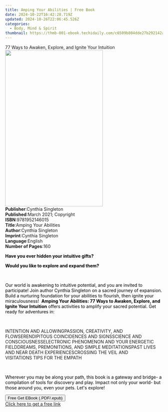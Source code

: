 ```yaml
---
title: Amping Your Abilities | Free Book
date: 2024-10-22T16:42:28.719Z
updated: 2024-10-26T22:06:45.526Z
categories:
  - Body, Mind & Spirit
thumbnail: https://thmb-001-ebook.techidaily.com/c6509b804dde27b292142a4e27793d2543fb77811d42e78f1c2b666852b6f185.jpg
---
```

<main id="book-container">
  <div class="flex flex-col">
    <div class="book-brief flex-1 py-6 px-4 sm:p-6 md:py-10 md:px-8">
      <!-- brief-->
      <div class="book-brief-main">
        77 Ways to Awaken, Explore, and Ignite Your Intuition
      </div>
    </div>
    <div
      class="book-meta-info flex-1 grid gap-4 col-start-1 col-end-3 row-start-1 sm:mb-6 sm:grid-cols-4 lg:gap-6 lg:col-start-2 lg:row-end-6 lg:row-span-6 lg:mb-0"
    >
      <div
        class="book-meta-info-left place-content-center mt-4 p-4 text-sm leading-6 col-start-2 col-span-2 dark:text-slate-400"
      >
        <img
          class="w-full h-500 object-cover rounded-lg sm:h-255 sm:col-span-2 lg:col-span-full"
          src="https://img-001-ebook.techidaily.com/183b8197ee68a3069b9780630f537f522ec3264650a2adf62e79c20b35bae10b.jpg"
          alt=""
          width="312"
          height="500"
        />
      </div>
      <div
        class="book-meta-info-right mt-2 col-start-1 row-start-2 col-span-3 self-center"
      >
        <!-- meta data  -->
        <div class="flex flex-col px-4 md:px-8">
          <div class="flex-1">
            <strong>Publisher</strong>:<span class="px-2"
              >Cynthia Singleton</span
            >
          </div>
          <div class="flex-1">
            <strong>Published</strong>:<span class="px-2"
              >March 2021; Copyright</span
            >
          </div>
          <div class="flex-1">
            <strong>ISBN</strong>:<span class="px-2">9781952146015</span>
          </div>
          <div class="flex-1">
            <strong>Title</strong>:<span class="px-2"
              >Amping Your Abilities</span
            >
          </div>
          <div class="flex-1">
            <strong>Author</strong>:<span class="px-2">Cynthia Singleton</span>
          </div>
          <div class="flex-1">
            <strong>Imprint</strong>:<span class="px-2">Cynthia Singleton</span>
          </div>
          <div class="flex-1">
            <strong>Language</strong>:<span class="px-2">English</span>
          </div>
          <div class="flex-1">
            <strong>Number of Pages</strong>:<span class="px-2">160</span>
          </div>
        </div>
      </div>
    </div>
    <div class="book-description flex-1 py-6 px-4 sm:p-6 md:py-10 md:px-8">
      <div class="book-description-main">
        <div accordion-content="" id="description">
          <p>
            <strong
              style="background-color: rgba(0, 0, 0, 0); color: rgb(0, 0, 0)"
              >Have you ever hidden your intuitive gifts?&nbsp;</strong
            >
          </p>
          <p>
            <strong
              style="background-color: rgba(0, 0, 0, 0); color: rgb(0, 0, 0)"
              >Would you like to explore and expand them?&nbsp;</strong
            >
          </p>
          <p><br /></p>
          <p>
            <span
              style="background-color: rgba(0, 0, 0, 0); color: rgb(0, 0, 0)"
              >Our world is awakening to intuitive potential, and you are
              invited to participate! Join author Cynthia Singleton on a sacred
              journey of expansion. Build a nurturing foundation for your
              abilities to flourish, then ignite your miraculousness!&nbsp; </span
            ><strong
              style="background-color: rgba(0, 0, 0, 0); color: rgb(0, 0, 0)"
              >Amping Your Abilities: 77 Ways to Awaken, Explore, and Ignite
              Your Intuition</strong
            ><span
              style="background-color: rgba(0, 0, 0, 0); color: rgb(0, 0, 0)"
            >
              offers activities to amplify your sacred potential. Get ready for
              adventures in:</span
            >
          </p>
          <p><br /></p>
          <span style="background-color: rgba(0, 0, 0, 0)"
            >INTENTION AND ALLOWING</span
          ><span style="background-color: rgba(0, 0, 0, 0)"
            >PASSION, CREATIVITY, AND FLOW</span
          ><span style="background-color: rgba(0, 0, 0, 0)"
            >SERENDIPITOUS COINCIDENCES AND SIGNS</span
          ><span style="background-color: rgba(0, 0, 0, 0)"
            >SCIENCE AND CONSCIOUSNESS</span
          ><span style="background-color: rgba(0, 0, 0, 0)"
            >ELECTRONIC PHENOMENON AND YOUR ENERGETIC FIELD</span
          ><span style="background-color: rgba(0, 0, 0, 0)"
            >DREAMS, PREMONITIONS, AND SIMPLE MEDITATIONS</span
          ><span style="background-color: rgba(0, 0, 0, 0)"
            >PAST LIVES AND NEAR DEATH EXPERIENCES</span
          ><span style="background-color: rgba(0, 0, 0, 0)"
            >CROSSING THE VEIL AND VISITATIONS</span
          ><span style="background-color: rgba(0, 0, 0, 0)"
            >&nbsp;TIPS FOR THE EMPATH</span
          >
          <p><br /></p>
          <p>
            <span
              style="background-color: rgba(0, 0, 0, 0); color: rgb(0, 0, 0)"
              >Wherever you may be along your path, this book is a gateway and
              bridge- a compilation of tools for discovery and play. Impact not
              only your world- but&nbsp; those around you, even your pets. Let's
              explore!</span
            >
          </p>
        </div>
        <div class="accordion-fader"></div>
      </div>
    </div>
    <div class="book-excerpts flex-1 py-6 px-4 sm:p-6 md:py-10 md:px-8"></div>
    <div
      class="book-about-author flex-1 py-6 px-4 sm:p-6 md:py-10 md:px-8"
    ></div>
    <div class="book-free-get flex-1 py-6 px-4 sm:p-6 md:py-10 md:px-8">
      <button
        id="btn-free-get"
        class="bg-blue-500 hover:bg-blue-700 text-white font-bold py-2 px-4 rounded"
      >
        Free Get EBook (.PDF/.epub)
      </button>
      <div id="countdown-display" class="px-2 text-lg mt-2"></div>
      <a
        id="free-link"
        class="hidden bg-blue-500 hover:bg-blue-700 text-white font-bold py-2 px-4 rounded"
        href="https://www.ebooks.com/en-us/book/210271670/amping-your-abilities/cynthia-singleton/"
        target="_blank"
        >Click here to get a free link</a
      >
    </div>
    <script>
      let countdownTime = 0;
      let countdownInterval = null;
      document
        .getElementById('btn-free-get')
        .addEventListener('click', startCountdown);
      function startCountdown() {
        countdownTime = new Date().getTime() + 60000 * 3;
        countdownInterval = setInterval(updateCountdown, 1000);
        document.getElementById('btn-free-get').disabled = true;
        document
          .getElementById('btn-free-get')
          .classList.add('bg-gray-500', 'cursor-not-allowed');
      }
      function updateCountdown() {
        let currentTime = new Date().getTime();
        let timeLeft = countdownTime - currentTime;
        let secondsLeft = Math.floor(timeLeft / 1000);
        document.getElementById('countdown-display').innerHTML =
          `Remaining time: ${secondsLeft} seconds.`;
        if (secondsLeft <= 0) {
          clearInterval(countdownInterval);
          document.getElementById('btn-free-get').classList.add('hidden');
          document.getElementById('free-link').classList.remove('hidden');
          document.getElementById('countdown-display').innerHTML = '';
        }
      }
    </script>
  </div>
</main>

<ins class="adsbygoogle"
      style="display:block"
      data-ad-client="ca-pub-7571918770474297"
      data-ad-slot="8358498916"
      data-ad-format="auto"
      data-full-width-responsive="true"></ins>
    